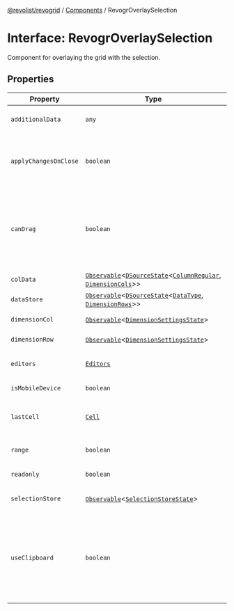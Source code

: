 [@revolist/revogrid](README.md) / [Components](Namespace.Components.md) / RevogrOverlaySelection

# Interface: RevogrOverlaySelection

Component for overlaying the grid with the selection.

## Properties

| Property | Type | Description | Defined in |
| ------ | ------ | ------ | ------ |
| `additionalData` | `any` | Additional data to pass to renderer. | [src/components.d.ts:540](https://github.com/revolist/revogrid/blob/0787a2552cf5bbb21cb9aa4dbfa802d1d65b108b/src/components.d.ts#L540) |
| `applyChangesOnClose` | `boolean` | If true applys changes when cell closes if not Escape. | [src/components.d.ts:544](https://github.com/revolist/revogrid/blob/0787a2552cf5bbb21cb9aa4dbfa802d1d65b108b/src/components.d.ts#L544) |
| `canDrag` | `boolean` | Enable revogr-order-editor component (read more in revogr-order-editor component). Allows D&D. | [src/components.d.ts:548](https://github.com/revolist/revogrid/blob/0787a2552cf5bbb21cb9aa4dbfa802d1d65b108b/src/components.d.ts#L548) |
| `colData` | [`Observable`](TypeAlias.Observable.md)\<[`DSourceState`](TypeAlias.DSourceState.md)\<[`ColumnRegular`](Interface.ColumnRegular.md), [`DimensionCols`](TypeAlias.DimensionCols.md)\>\> | Column data store. | [src/components.d.ts:552](https://github.com/revolist/revogrid/blob/0787a2552cf5bbb21cb9aa4dbfa802d1d65b108b/src/components.d.ts#L552) |
| `dataStore` | [`Observable`](TypeAlias.Observable.md)\<[`DSourceState`](TypeAlias.DSourceState.md)\<[`DataType`](TypeAlias.DataType.md), [`DimensionRows`](TypeAlias.DimensionRows.md)\>\> | Row data store. | [src/components.d.ts:556](https://github.com/revolist/revogrid/blob/0787a2552cf5bbb21cb9aa4dbfa802d1d65b108b/src/components.d.ts#L556) |
| `dimensionCol` | [`Observable`](TypeAlias.Observable.md)\<[`DimensionSettingsState`](Interface.DimensionSettingsState.md)\> | Dimension settings X. | [src/components.d.ts:560](https://github.com/revolist/revogrid/blob/0787a2552cf5bbb21cb9aa4dbfa802d1d65b108b/src/components.d.ts#L560) |
| `dimensionRow` | [`Observable`](TypeAlias.Observable.md)\<[`DimensionSettingsState`](Interface.DimensionSettingsState.md)\> | Dimension settings Y. | [src/components.d.ts:564](https://github.com/revolist/revogrid/blob/0787a2552cf5bbb21cb9aa4dbfa802d1d65b108b/src/components.d.ts#L564) |
| `editors` | [`Editors`](TypeAlias.Editors.md) | Custom editors register. | [src/components.d.ts:568](https://github.com/revolist/revogrid/blob/0787a2552cf5bbb21cb9aa4dbfa802d1d65b108b/src/components.d.ts#L568) |
| `isMobileDevice` | `boolean` | Is mobile view mode. | [src/components.d.ts:572](https://github.com/revolist/revogrid/blob/0787a2552cf5bbb21cb9aa4dbfa802d1d65b108b/src/components.d.ts#L572) |
| `lastCell` | [`Cell`](Interface.Cell.md) | Last real coordinates positions + 1. | [src/components.d.ts:576](https://github.com/revolist/revogrid/blob/0787a2552cf5bbb21cb9aa4dbfa802d1d65b108b/src/components.d.ts#L576) |
| `range` | `boolean` | Range selection allowed. | [src/components.d.ts:580](https://github.com/revolist/revogrid/blob/0787a2552cf5bbb21cb9aa4dbfa802d1d65b108b/src/components.d.ts#L580) |
| `readonly` | `boolean` | Readonly mode. | [src/components.d.ts:584](https://github.com/revolist/revogrid/blob/0787a2552cf5bbb21cb9aa4dbfa802d1d65b108b/src/components.d.ts#L584) |
| `selectionStore` | [`Observable`](TypeAlias.Observable.md)\<[`SelectionStoreState`](TypeAlias.SelectionStoreState.md)\> | Selection, range, focus. | [src/components.d.ts:588](https://github.com/revolist/revogrid/blob/0787a2552cf5bbb21cb9aa4dbfa802d1d65b108b/src/components.d.ts#L588) |
| `useClipboard` | `boolean` | Enable revogr-clipboard component (read more in revogr-clipboard component). Allows copy/paste. | [src/components.d.ts:592](https://github.com/revolist/revogrid/blob/0787a2552cf5bbb21cb9aa4dbfa802d1d65b108b/src/components.d.ts#L592) |

